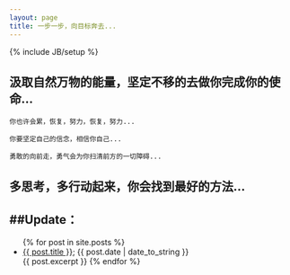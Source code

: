 ```yaml
---
layout: page
title: 一步一步，向目标奔去...
---
```

{% include JB/setup %}


## 汲取自然万物的能量，坚定不移的去做你完成你的使命... 

    
    你也许会累，恢复，努力，恢复，努力...
   
    你要坚定自己的信念，相信你自己...
      
    勇敢的向前走，勇气会为你扫清前方的一切障碍...
      
	  
## 多思考，多行动起来，你会找到最好的方法...


##Update：
-------------

<ul class="posts">
{% for post in site.posts %}
<li><a href="{{ BASE_PATH }}{{ post.url }}">{{ post.title }}</a>; <span>{{ post.date | date_to_string }}</span> </li>
{{ post.excerpt }}
{% endfor %}
</ul>




